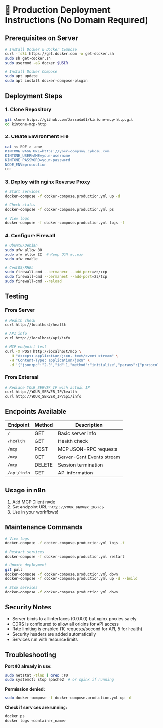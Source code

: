 # 🚀 Production Deployment Instructions (No Domain Required)

## Prerequisites on Server

```bash
# Install Docker & Docker Compose
curl -fsSL https://get.docker.com -o get-docker.sh
sudo sh get-docker.sh
sudo usermod -aG docker $USER

# Install Docker Compose
sudo apt update
sudo apt install docker-compose-plugin
```

## Deployment Steps

### 1. Clone Repository
```bash
git clone https://github.com/Jassada01/kintone-mcp-http.git
cd kintone-mcp-http
```

### 2. Create Environment File
```bash
cat << EOF > .env
KINTONE_BASE_URL=https://your-company.cybozu.com
KINTONE_USERNAME=your-username
KINTONE_PASSWORD=your-password
NODE_ENV=production
EOF
```

### 3. Deploy with nginx Reverse Proxy
```bash
# Start services
docker-compose -f docker-compose.production.yml up -d

# Check status
docker-compose -f docker-compose.production.yml ps

# View logs
docker-compose -f docker-compose.production.yml logs -f
```

### 4. Configure Firewall
```bash
# Ubuntu/Debian
sudo ufw allow 80
sudo ufw allow 22  # Keep SSH access
sudo ufw enable

# CentOS/RHEL
sudo firewall-cmd --permanent --add-port=80/tcp
sudo firewall-cmd --permanent --add-port=22/tcp
sudo firewall-cmd --reload
```

## Testing

### From Server
```bash
# Health check
curl http://localhost/health

# API info
curl http://localhost/api/info

# MCP endpoint test
curl -X POST http://localhost/mcp \
  -H "Accept: application/json, text/event-stream" \
  -H "Content-Type: application/json" \
  -d '{"jsonrpc":"2.0","id":1,"method":"initialize","params":{"protocolVersion":"2025-03-26","capabilities":{}}}'
```

### From External
```bash
# Replace YOUR_SERVER_IP with actual IP
curl http://YOUR_SERVER_IP/health
curl http://YOUR_SERVER_IP/api/info
```

## Endpoints Available

| Endpoint    | Method | Description                    |
|-------------|--------|--------------------------------|
| `/`         | GET    | Basic server info              |
| `/health`   | GET    | Health check                   |
| `/mcp`      | POST   | MCP JSON-RPC requests          |
| `/mcp`      | GET    | Server-Sent Events stream      |
| `/mcp`      | DELETE | Session termination            |
| `/api/info` | GET    | API information                |

## Usage in n8n

1. Add MCP Client node
2. Set endpoint URL: `http://YOUR_SERVER_IP/mcp`
3. Use in your workflows!

## Maintenance Commands

```bash
# View logs
docker-compose -f docker-compose.production.yml logs -f

# Restart services
docker-compose -f docker-compose.production.yml restart

# Update deployment
git pull
docker-compose -f docker-compose.production.yml down
docker-compose -f docker-compose.production.yml up -d --build

# Stop services
docker-compose -f docker-compose.production.yml down
```

## Security Notes

- Server binds to all interfaces (0.0.0.0) but nginx proxies safely
- CORS is configured to allow all origins for API access
- Rate limiting is enabled (10 requests/second for API, 5 for health)
- Security headers are added automatically
- Services run with resource limits

## Troubleshooting

**Port 80 already in use:**
```bash
sudo netstat -tlnp | grep :80
sudo systemctl stop apache2  # or nginx if running
```

**Permission denied:**
```bash
sudo docker-compose -f docker-compose.production.yml up -d
```

**Check if services are running:**
```bash
docker ps
docker logs <container_name>
```
